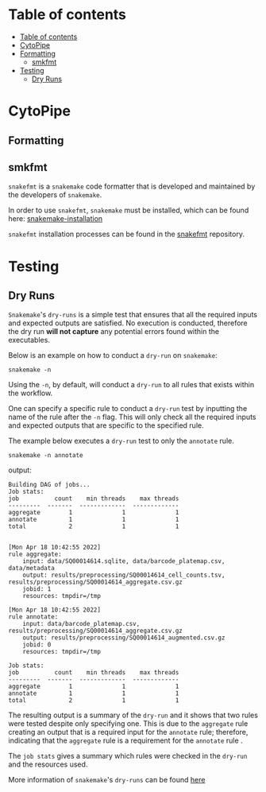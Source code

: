 # Table of contents

- [Table of contents](#table-of-contents)
- [CytoPipe](#cytopipe)
- [Formatting](#formatting)
  - [smkfmt](#smkfmt)
- [Testing](#testing)
  - [Dry Runs](#dry-runs)

# CytoPipe

## Formatting

## smkfmt

`snakefmt` is a `snakemake` code formatter that is developed and maintained by the developers of `snakemake`.

In order to use `snakefmt`, `snakemake` must be installed, which can be found here: [snakemake-installation](https://snakemake.readthedocs.io/en/stable/getting_started/installation.html)

`snakefmt` installation processes can be found in the [snakefmt](https://github.com/snakemake/snakefmt#install) repository.

# Testing

## Dry Runs

`Snakemake`'s `dry-runs` is a simple test that ensures that all the required inputs and expected outputs are satisfied.
No execution is conducted, therefore the dry run **will not capture** any potential errors found within the executables.

Below is an example on how to conduct a `dry-run` on `snakemake`:

```text
snakemake -n
```

Using the `-n`, by default, will conduct a `dry-run` to all rules that exists within the workflow.

One can specify a specific rule to conduct a `dry-run` test by inputting the name of the rule after the `-n` flag.
This will only check all the required inputs and expected outputs that are specific to the specified rule.

The example below executes a `dry-run` test to only the `annotate` rule.

```text
snakemake -n annotate
```

output:

```text
Building DAG of jobs...
Job stats:
job          count    min threads    max threads
---------  -------  -------------  -------------
aggregate        1              1              1
annotate         1              1              1
total            2              1              1


[Mon Apr 18 10:42:55 2022]
rule aggregate:
    input: data/SQ00014614.sqlite, data/barcode_platemap.csv, data/metadata
    output: results/preprocessing/SQ00014614_cell_counts.tsv, results/preprocessing/SQ00014614_aggregate.csv.gz
    jobid: 1
    resources: tmpdir=/tmp

[Mon Apr 18 10:42:55 2022]
rule annotate:
    input: data/barcode_platemap.csv, results/preprocessing/SQ00014614_aggregate.csv.gz
    output: results/preprocessing/SQ00014614_augmented.csv.gz
    jobid: 0
    resources: tmpdir=/tmp

Job stats:
job          count    min threads    max threads
---------  -------  -------------  -------------
aggregate        1              1              1
annotate         1              1              1
total            2              1              1

```

The resulting output is a summary of the `dry-run` and it shows that two rules were tested despite only specifying one. This is due to the `aggregate` rule creating an output that is a required input for the `annotate` rule; therefore, indicating that the `aggregate` rule is a requirement for the `annotate` rule .

The `job stats` gives a summary which rules were checked in the `dry-run` and the resources used.  

More information of `snakemake`'s `dry-runs` can be found [here](https://snakemake.readthedocs.io/en/v5.1.4/executable.html#useful-command-line-arguments)
